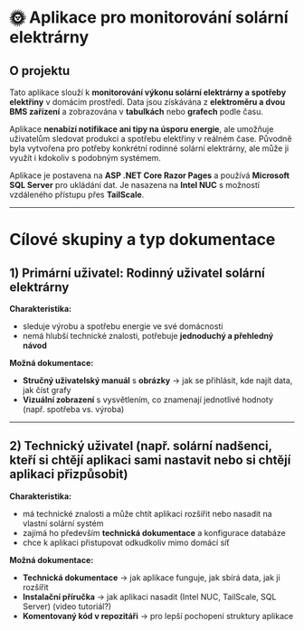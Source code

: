# 🌞 Aplikace pro monitorování solární elektrárny  

## O projektu  
Tato aplikace slouží k **monitorování výkonu solární elektrárny a spotřeby elektřiny** v domácím prostředí. Data jsou získávána z **elektroměru a dvou BMS zařízení** a zobrazována v **tabulkách** nebo **grafech** podle času.  

Aplikace **nenabízí notifikace ani tipy na úsporu energie**, ale umožňuje uživatelům sledovat produkci a spotřebu elektřiny v reálném čase. Původně byla vytvořena pro potřeby konkrétní rodinné solární elektrárny, ale může ji využít i kdokoliv s podobným systémem.  

Aplikace je postavena na **ASP .NET Core Razor Pages** a používá **Microsoft SQL Server** pro ukládání dat. Je nasazena na **Intel NUC** s možností vzdáleného přístupu přes **TailScale**.  

---

# Cílové skupiny a typ dokumentace  

## 1) Primární uživatel: Rodinný uživatel solární elektrárny  
**Charakteristika:**  
- sleduje výrobu a spotřebu energie ve své domácnosti
- nemá hlubší technické znalosti, potřebuje **jednoduchý a přehledný návod**

**Možná dokumentace:**  
- **Stručný uživatelský manuál** s **obrázky** → jak se přihlásit, kde najít data, jak číst grafy
- **Vizuální zobrazení** s vysvětlením, co znamenají jednotlivé hodnoty (např. spotřeba vs. výroba)  

---

## 2) Technický uživatel (např. solární nadšenci, kteří si chtějí aplikaci sami nastavit nebo si chtějí aplikaci přizpůsobit)  
**Charakteristika:**  
- má technické znalosti a může chtít aplikaci rozšířit nebo nasadit na vlastní solární systém
- zajímá ho především **technická dokumentace** a konfigurace databáze
- chce k aplikaci přistupovat odkudkoliv mimo domácí síť

**Možná dokumentace:**  
- **Technická dokumentace** → jak aplikace funguje, jak sbírá data, jak ji rozšířit
- **Instalační příručka** → jak aplikaci nasadit (Intel NUC, TailScale, SQL Server) (video tutoriál?)
- **Komentovaný kód v repozitáři** → pro lepší pochopení struktury aplikace
